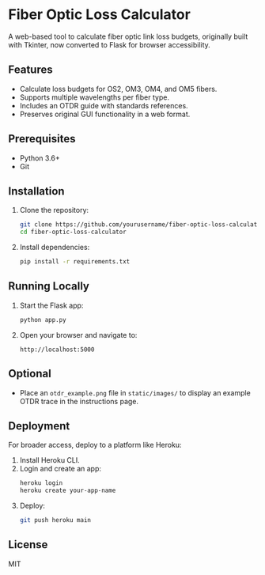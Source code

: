 # Fiber Optic Loss Calculator

A web-based tool to calculate fiber optic link loss budgets, originally built with Tkinter, now converted to Flask for browser accessibility.

## Features
- Calculate loss budgets for OS2, OM3, OM4, and OM5 fibers.
- Supports multiple wavelengths per fiber type.
- Includes an OTDR guide with standards references.
- Preserves original GUI functionality in a web format.

## Prerequisites
- Python 3.6+
- Git

## Installation
1. Clone the repository:
   ```bash
   git clone https://github.com/yourusername/fiber-optic-loss-calculator.git
   cd fiber-optic-loss-calculator
   ```
2. Install dependencies:
   ```bash
   pip install -r requirements.txt
   ```

## Running Locally
1. Start the Flask app:
   ```bash
   python app.py
   ```
2. Open your browser and navigate to:
   ```
   http://localhost:5000
   ```

## Optional
- Place an `otdr_example.png` file in `static/images/` to display an example OTDR trace in the instructions page.

## Deployment
For broader access, deploy to a platform like Heroku:
1. Install Heroku CLI.
2. Login and create an app:
   ```bash
   heroku login
   heroku create your-app-name
   ```
3. Deploy:
   ```bash
   git push heroku main
   ```

## License
MIT